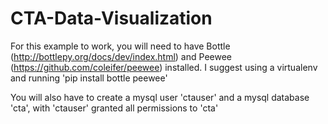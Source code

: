 CTA-Data-Visualization
======================
For this example to work, you will need to have Bottle (http://bottlepy.org/docs/dev/index.html)
and Peewee (https://github.com/coleifer/peewee) installed. I suggest using a virtualenv and 
running 'pip install bottle peewee'

You will also have to create a mysql user 'ctauser' and a mysql database 'cta', with 'ctauser' granted all permissions to 'cta' 
